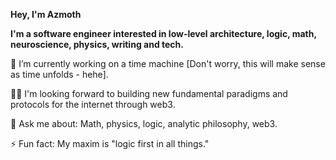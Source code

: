**Hey, I'm Azmoth** 


**I'm a software engineer interested in low-level architecture, logic, math, neuroscience, physics, writing and tech.** 

🔭 I’m currently working on a time machine [Don't worry, this will make sense as time unfolds - hehe].

👨‍💻 I'm looking forward to building new fundamental paradigms and protocols for the internet through web3.

💬 Ask me about: Math, physics, logic, analytic philosophy, web3.

⚡ Fun fact: My maxim is "logic first in all things."

